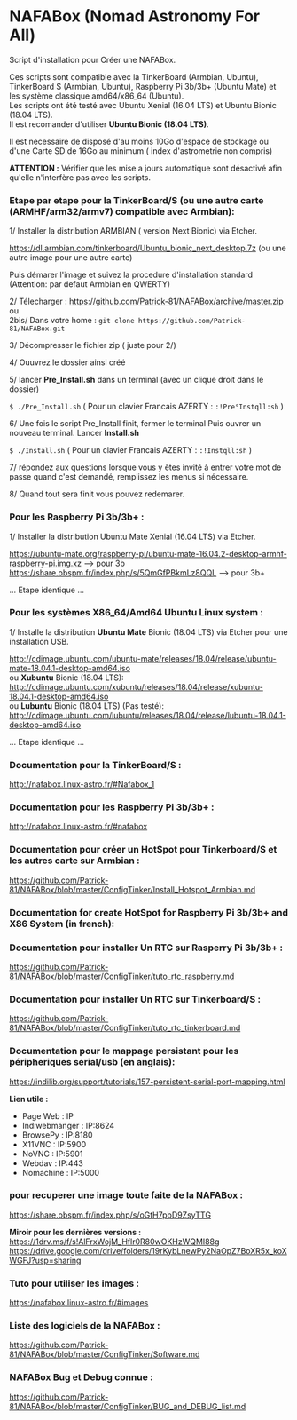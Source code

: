# NAFABox (Nomad Astronomy For All)

Script d'installation pour Créer une NAFABox.

Ces scripts sont compatible avec la TinkerBoard (Armbian, Ubuntu), TinkerBoard S (Armbian, Ubuntu), Raspberry Pi 3b/3b+ (Ubuntu Mate) et les système classique amd64/x86_64 (Ubuntu).   
Les scripts ont été testé avec Ubuntu Xenial (16.04 LTS) et Ubuntu Bionic (18.04 LTS).  
Il est recomander d'utiliser **Ubuntu Bionic (18.04 LTS)**.

Il est necessaire de disposé d'au moins 10Go d'espace de stockage ou d'une Carte SD de 16Go au minimum ( index d'astrometrie non compris)  

**ATTENTION :** Vérifier que les mise a jours automatique sont désactivé afin qu'elle n'interfère pas avec les scripts.


### Etape par etape pour la TinkerBoard/S (ou une autre carte (ARMHF/arm32/armv7) compatible avec Armbian):

1/ Installer la distribution ARMBIAN ( version Next Bionic) via Etcher.

https://dl.armbian.com/tinkerboard/Ubuntu_bionic_next_desktop.7z (ou une autre image pour une autre carte)

Puis démarer l'image et suivez la procedure d'installation standard (Attention: par defaut Armbian en QWERTY)

2/ Télecharger :  https://github.com/Patrick-81/NAFABox/archive/master.zip  
ou  
2bis/ Dans votre home : `git clone https://github.com/Patrick-81/NAFABox.git`

3/ Décompresser le fichier zip ( juste pour 2/)

4/ Ouuvrez le dossier ainsi créé

5/ lancer **Pre_Install.sh** dans un terminal (avec un clique droit dans le dossier)

`$ ./Pre_Install.sh` 
( Pour un clavier Francais AZERTY : `:!Pre°Instqll:sh` ) 

6/ Une fois le script Pre_Install finit, fermer le terminal Puis ouvrer un nouveau terminal. Lancer **Install.sh**

`$ ./Install.sh` 
( Pour un clavier Francais AZERTY : `:!Instqll:sh` ) 

7/ répondez aux questions lorsque vous y êtes invité à entrer votre mot de passe quand c'est demandé, remplissez les menus si nécessaire.

8/ Quand tout sera finit vous pouvez redemarer.

### Pour les Raspberry Pi 3b/3b+ :

1/ Installer la distribution Ubuntu Mate Xenial (16.04 LTS) via Etcher.

https://ubuntu-mate.org/raspberry-pi/ubuntu-mate-16.04.2-desktop-armhf-raspberry-pi.img.xz --> pour 3b    
https://share.obspm.fr/index.php/s/5QmGfPBkmLz8QQL --> pour 3b+   

... Etape identique ...

### Pour les systèmes X86_64/Amd64 Ubuntu Linux system :

1/ Installe la distribution **Ubuntu Mate** Bionic (18.04 LTS) via Etcher pour une installation USB.

http://cdimage.ubuntu.com/ubuntu-mate/releases/18.04/release/ubuntu-mate-18.04.1-desktop-amd64.iso   
ou **Xubuntu** Bionic (18.04 LTS):   
http://cdimage.ubuntu.com/xubuntu/releases/18.04/release/xubuntu-18.04.1-desktop-amd64.iso   
ou **Lubuntu** Bionic (18.04 LTS) (Pas testé):  
http://cdimage.ubuntu.com/lubuntu/releases/18.04/release/lubuntu-18.04.1-desktop-amd64.iso   

... Etape identique ...


### Documentation pour la TinkerBoard/S :   
http://nafabox.linux-astro.fr/#Nafabox_1

### Documentation pour les Raspberry Pi 3b/3b+ :    
http://nafabox.linux-astro.fr/#nafabox

### Documentation pour créer un HotSpot pour Tinkerboard/S et les autres carte sur Armbian :  
https://github.com/Patrick-81/NAFABox/blob/master/ConfigTinker/Install_Hotspot_Armbian.md   

### Documentation for create HotSpot for Raspberry Pi 3b/3b+ and X86 System (in french):   


### Documentation pour installer Un RTC sur Rasperry Pi 3b/3b+ :   
https://github.com/Patrick-81/NAFABox/blob/master/ConfigTinker/tuto_rtc_raspberry.md

### Documentation pour installer Un RTC sur Tinkerboard/S :   
https://github.com/Patrick-81/NAFABox/blob/master/ConfigTinker/tuto_rtc_tinkerboard.md

### Documentation pour le mappage persistant pour les péripheriques serial/usb (en anglais):   
https://indilib.org/support/tutorials/157-persistent-serial-port-mapping.html


__Lien utile :__

- Page Web : IP
- Indiwebmanger : IP:8624
- BrowsePy : IP:8180
- X11VNC : IP:5900
- NoVNC : IP:5901
- Webdav : IP:443
- Nomachine : IP:5000

### pour recuperer une image toute faite de la NAFABox :   
https://share.obspm.fr/index.php/s/oGtH7pbD9ZsyTTG

**Miroir pour les dernières versions :**  
https://1drv.ms/f/s!AlFrxWojM_Hflr0R80wOKHzWQMI88g   
https://drive.google.com/drive/folders/19rKybLnewPy2NaOpZ7BoXR5x_koXWGFJ?usp=sharing  

### Tuto pour utiliser les images :   
https://nafabox.linux-astro.fr/#images

### Liste des logiciels de la NAFABox :   
https://github.com/Patrick-81/NAFABox/blob/master/ConfigTinker/Software.md

### NAFABox Bug et Debug connue :
https://github.com/Patrick-81/NAFABox/blob/master/ConfigTinker/BUG_and_DEBUG_list.md
